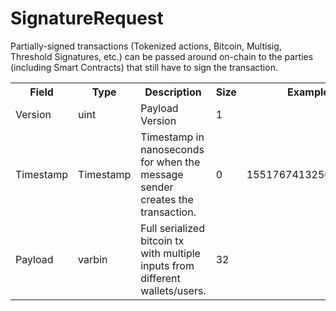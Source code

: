 # SignatureRequest

Partially-signed transactions (Tokenized actions, Bitcoin, Multisig, Threshold Signatures, etc.) can be passed around on-chain to the parties (including Smart Contracts) that still have to sign the transaction.



<div class="ritz grid-container" dir="ltr">
    <table class="waffle" cellspacing="0" cellpadding="0" table-layout=fixed width=100%>
         <tr style='height:19px;'>
            <th style="width:20%" class="s1">Field</th>
            <th style="width:10%" class="s1">Type</th>
            <th style="width:15%" class="s1">Description</th>
            <th style="width:20%" class="s1">Size</th>
            <th style="width:20%" class="s1">Example</th>
            <th class="s1">Notes</th>
        </tr>
        <tr>
            <td class="110">Version</td>
            <td class="110">uint</td>
            <td class="110">Payload Version</td>
            <td class="110">1</td>
            <td class="110"></td>
            <td class="110"></td>
        </tr>
        <tr>
            <td class="110">Timestamp</td>
            <td class="110">Timestamp</td>
            <td class="110">Timestamp in nanoseconds for when the message sender creates the transaction.</td>
            <td class="110">0</td>
            <td class="110">1551767413250187179</td>
            <td class="110"></td>
        </tr>
        <tr>
            <td class="110">Payload</td>
            <td class="110">varbin</td>
            <td class="110">Full serialized bitcoin tx with multiple inputs from different wallets/users.</td>
            <td class="110">32</td>
            <td class="110"></td>
            <td class="110"></td>
        </tr>
    </table>
</div>
